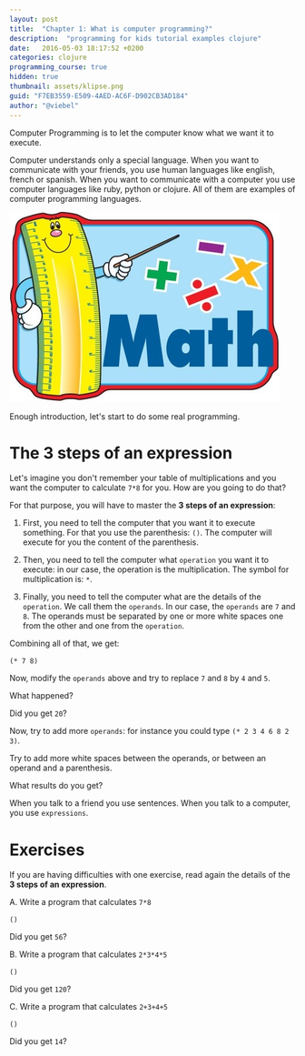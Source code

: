 ```yaml
---
layout: post
title:  "Chapter 1: What is computer programming?"
description:  "programming for kids tutorial examples clojure"
date:   2016-05-03 18:17:52 +0200
categories: clojure
programming_course: true
hidden: true
thumbnail: assets/klipse.png
guid: "F7EB3559-E509-4AED-AC6F-D902CB3AD184"
author: "@viebel"
---
```



Computer Programming is to let the computer know what we want it to execute.

Computer understands only a special language. When you want to communicate with your friends, you use human languages like english, french or spanish. When you want to communicate with a computer you use computer languages like ruby, python or clojure. All of them are examples of computer programming languages.


![Calculator](/assets/images/calc.jpg)


Enough introduction, let's start to do some real programming.

#  The 3 steps of an expression

Let's imagine you don't remember your table of multiplications and you want the computer to calculate `7*8` for you. How are you going to do that?

For that purpose, you will have to master the  **3 steps of an expression**:

1. First, you need to tell the computer that you want it to execute something. For that you use the parenthesis: `()`. The computer will execute for you the content of the parenthesis.

2. Then, you need to tell the computer what `operation` you want it to execute: in our case, the operation is the multiplication. The symbol for multiplication is: `*`.

3. Finally, you need to tell the computer what are the details of the `operation`. We call them the `operands`. In our case, the `operands` are `7` and `8`. The operands must be separated by one or more white spaces one from the other and one from the `operation`.

Combining all of that, we get:

~~~klipse
(* 7 8)
~~~


Now, modify the `operands` above and try to replace `7` and `8` by `4` and `5`.

What happened?

Did you get `20`?


Now, try to add more `operands`: for instance you could type `(* 2 3 4 6 8 2 3)`.

Try to add more white spaces between the operands, or between an operand and a parenthesis.

What results do you get?

When you talk to a friend you use sentences. When you talk to a computer, you use `expressions`.

# Exercises

If you are having difficulties with one exercise, read again the details of the **3 steps of an expression**.

A. Write a program that calculates `7*8`

~~~klipse
()
~~~

Did you get `56`?

B. Write a program that calculates `2*3*4*5`

~~~klipse
()
~~~

Did you get `120`?

C. Write a program that calculates `2+3+4+5`

~~~klipse
()
~~~

Did you get `14`?


